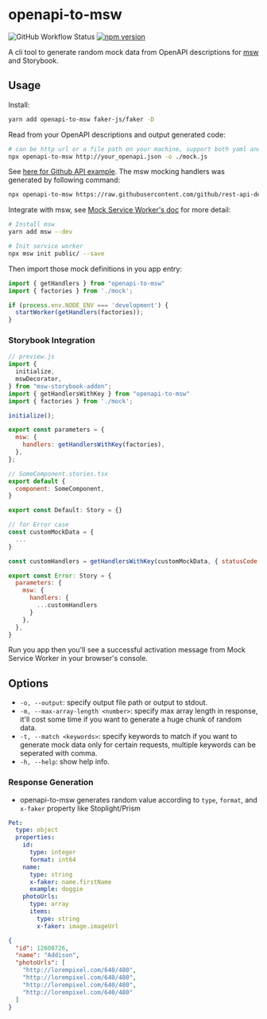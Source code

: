 # openapi-to-msw

![GitHub Workflow Status](https://github.com/schiughi/openapi-to-msw/workflows/Test/badge.svg)
[![npm version](https://badge.fury.io/js/openapi-to-msw.svg)](https://badge.fury.io/js/openapi-to-msw)

A cli tool to generate random mock data from OpenAPI descriptions for [msw](https://github.com/mswjs/msw) and Storybook.

## Usage

Install:

```sh
yarn add openapi-to-msw faker-js/faker -D
```

Read from your OpenAPI descriptions and output generated code:

```sh
# can be http url or a file path on your machine, support both yaml and json.
npx openapi-to-msw http://your_openapi.json -o ./mock.js
```

See [here for Github API example](https://raw.githubusercontent.com/schiughi/openapi-to-msw/main/example/src/mock.js). The msw mocking handlers was generated by following command:

```sh
npx openapi-to-msw https://raw.githubusercontent.com/github/rest-api-description/main/descriptions/ghes-3.3/ghes-3.3.json --output ./example/src/mock.js
```

Integrate with msw, see [Mock Service Worker's doc](https://mswjs.io/docs/getting-started/integrate/browser) for more detail:

```sh
# Install msw
yarn add msw --dev

# Init service worker
npx msw init public/ --save
```

Then import those mock definitions in you app entry:

```js
import { getHandlers } from "openapi-to-msw"
import { factories } from './mock';

if (process.env.NODE_ENV === 'development') {
  startWorker(getHandlers(factories));
}
```

### Storybook Integration
```js
// preview.js
import {
  initialize,
  mswDecorator,
} from "msw-storybook-addon";
import { getHandlersWithKey } from "openapi-to-msw"
import { factories } from './mock';

initialize();

export const parameters = {
  msw: {
    handlers: getHandlersWithKey(factories),
  },
};
```

```js
// SomeComponent.stories.tsx
export default {
  component: SomeComponent,
}

export const Default: Story = {}

// for Error case
const customMockData = {
  ...
}

const customHandlers = getHandlersWithKey(customMockData, { statusCode: "error" })

export const Error: Story = {
  parameters: {
    msw: {
      handlers: {
        ...customHandlers
      }
    },
  },
}
```

Run you app then you'll see a successful activation message from Mock Service Worker in your browser's console.


## Options

 - `-o, --output`: specify output file path or output to stdout.
 - `-m, --max-array-length <number>`: specify max array length in response, it'll cost some time if you want to generate a huge chunk of random data.
 - `-t, --match <keywords>`: specify keywords to match if you want to generate mock data only for certain requests, multiple keywords can be seperated with comma.
 - `-h, --help`: show help info.

### Response Generation
- openapi-to-msw generates random value according to `type`, `format`, and `x-faker` property like Stoplight/Prism

```yml
Pet:
  type: object
  properties:
    id:
      type: integer
      format: int64
    name:
      type: string
      x-faker: name.firstName
      example: doggie
    photoUrls:
      type: array
      items:
        type: string
        x-faker: image.imageUrl
```

```json
{
  "id": 12608726,
  "name": "Addison",
  "photoUrls": [
    "http://lorempixel.com/640/480",
    "http://lorempixel.com/640/480",
    "http://lorempixel.com/640/480",
    "http://lorempixel.com/640/480"
  ]
}
```
